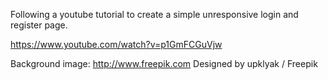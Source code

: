 Following a youtube tutorial to create a simple unresponsive login and register page.

https://www.youtube.com/watch?v=p1GmFCGuVjw

Background image: http://www.freepik.com Designed by upklyak / Freepik